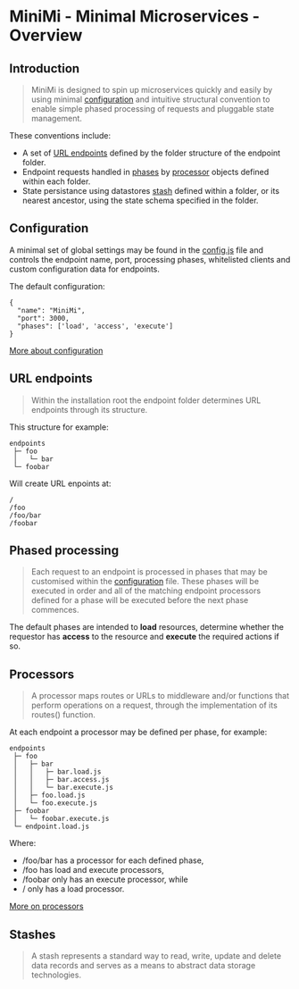
# MiniMi - Minimal Microservices - Overview


## Introduction

>MiniMi is designed to spin up microservices quickly and easily by using
minimal [configuration](./CONFIGURATION.md) and intuitive structural convention
to enable simple phased processing of requests and pluggable state management.

These conventions include:

* A set of [URL endpoints](#url-endpoints) defined by the folder structure of
  the endpoint folder.
* Endpoint requests handled in [phases](#phased-processing) by
  [processor](#processors) objects defined within each folder.
* State persistance using datastores [stash](#stashes) defined within a folder,
  or its nearest ancestor, using the state schema specified in the folder.


## Configuration

A minimal set of global settings may be found in the [config.js](../config.js)
file and controls the endpoint name, port, processing phases, whitelisted clients
and custom configuration data for endpoints.

The default configuration:

```
{
  "name": "MiniMi",
  "port": 3000,
  "phases": ['load', 'access', 'execute']
}
```

[More about configuration](./CONFIGURATION.md)


## URL endpoints

> Within the installation root the endpoint folder determines URL endpoints
through its structure.

This structure for example:

```
endpoints
 ├─ foo
 │   └─ bar
 └─ foobar
 ```

Will create URL enpoints at:

```
/
/foo
/foo/bar
/foobar
```


## Phased processing

>Each request to an endpoint is processed in phases that may be customised within
the [configuration](../config.json) file. These phases will be executed in order
and all of the matching endpoint processors defined for a phase will be executed
before the next phase commences.


The default phases are intended to **load** resources, determine whether the
requestor has **access** to the resource and **execute** the required actions if
so.


## Processors

>A processor maps routes or URLs to middleware and/or functions that perform
operations on a request, through the implementation of its routes() function.

At each endpoint a processor may be defined per phase, for example:

```
endpoints
 ├─ foo
 │   ├─ bar
 │   │   ├─ bar.load.js
 │   │   ├─ bar.access.js
 │   │   └─ bar.execute.js
 │   ├─ foo.load.js
 │   └─ foo.execute.js
 ├─ foobar
 │   └─ foobar.execute.js
 └─ endpoint.load.js
 ```

Where:
* /foo/bar has a processor for each defined phase,
* /foo has load and execute processors,
* /foobar only has an execute processor, while
* / only has a load processor.

[More on processors](./PROCESSORS.md)


## Stashes

> A stash represents a standard way to read, write, update and delete data
records and serves as a means to abstract data storage technologies.